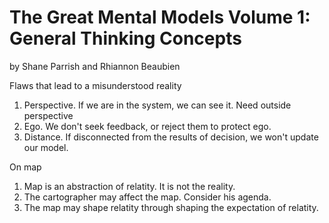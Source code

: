 # The Great Mental Models Volume 1: General Thinking Concepts

by Shane Parrish and Rhiannon Beaubien

Flaws that lead to a misunderstood reality
1. Perspective. If we are in the system, we can see it. Need outside perspective
2. Ego. We don't seek feedback, or reject them to protect ego.
3. Distance. If disconnected from the results of decision, we won't update our model.

On map
1. Map is an abstraction of relatity. It is not the reality.
2. The cartographer may affect the map. Consider his agenda.
3. The map may shape relatity through shaping the expectation of relatity.

